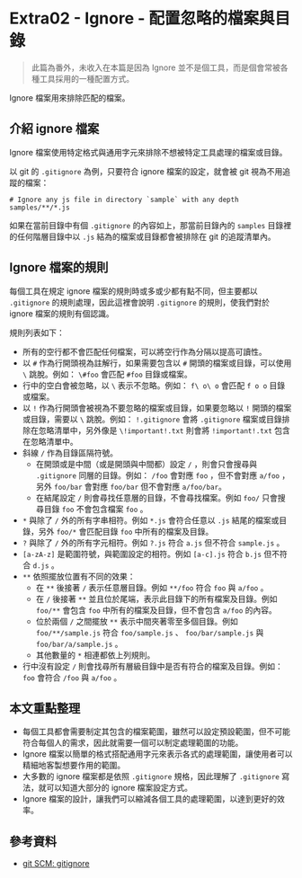 # Extra02 - Ignore - 配置忽略的檔案與目錄

> 此篇為番外，未收入在本篇是因為 Ignore 並不是個工具，而是個會常被各種工具採用的一種配置方式。

Ignore 檔案用來排除匹配的檔案。

## 介紹 ignore 檔案

Ignore 檔案使用特定格式與通用字元來排除不想被特定工具處理的檔案或目錄。

以 git 的 `.gitignore` 為例，只要符合 ignore 檔案的設定，就會被 git 視為不用追蹤的檔案：

```shell
# Ignore any js file in directory `sample` with any depth
samples/**/*.js
```

如果在當前目錄中有個 `.gitignore` 的內容如上，那當前目錄內的 `samples` 目錄裡的任何階層目錄中以 `.js` 結為的檔案或目錄都會被排除在 git 的追蹤清單內。

## Ignore 檔案的規則

每個工具在規定 ignore 檔案的規則時或多或少都有點不同，但主要都以 `.gitignore` 的規則處理，因此這裡會說明 `.gitignore` 的規則，使我們對於 ignore 檔案的規則有個認識。

規則列表如下：

- 所有的空行都不會匹配任何檔案，可以將空行作為分隔以提高可讀性。
- 以 `#` 作為行開頭視為註解行，如果需要包含以 `#` 開頭的檔案或目錄，可以使用 `\` 跳脫。例如： `\#foo` 會匹配 `#foo` 目錄或檔案。
- 行中的空白會被忽略，以 `\` 表示不忽略。例如： `f\ o\ o` 會匹配 `f o o` 目錄或檔案。
- 以 `!` 作為行開頭會被視為不要忽略的檔案或目錄，如果要忽略以 `!` 開頭的檔案或目錄，需要以 `\` 跳脫。例如： `!.gitignore` 會將 `.gitignore` 檔案或目錄排除在忽略清單中，另外像是 `\!important!.txt` 則會將 `!important!.txt` 包含在忽略清單中。
- 斜線 `/` 作為目錄區隔符號。
  - 在開頭或是中間（或是開頭與中間都）設定 `/` ，則會只會搜尋與 `.gitignore` 同層的目錄。例如： `/foo` 會對應 `foo` ，但不會對應 `a/foo` ，另外 `foo/bar` 會對應 `foo/bar` 但不會對應 `a/foo/bar`。
  - 在結尾設定 `/` 則會尋找任意層的目錄，不會尋找檔案。例如 `foo/` 只會搜尋目錄 `foo` 不會包含檔案 `foo` 。
- `*` 與除了 `/` 外的所有字串相符。例如 `*.js` 會符合任意以 `.js` 結尾的檔案或目錄，另外 `foo/*` 會匹配目錄 `foo` 中所有的檔案及目錄。
- `?` 與除了 `/` 外的所有字元相符。例如 `?.js` 符合 `a.js` 但不符合 `sample.js` 。
- `[a-zA-z]` 是範圍符號，與範圍設定的相符。例如 `[a-c].js` 符合 `b.js` 但不符合 `d.js` 。
- `**` 依照擺放位置有不同的效果：
  - 在 `**` 後接著 `/` 表示任意層目錄。例如 `**/foo` 符合 `foo` 與 `a/foo` 。
  - 在 `/` 後接著 `**` 並且位於尾端，表示此目錄下的所有檔案及目錄。例如 `foo/**` 會包含 `foo` 中所有的檔案及目錄，但不會包含 `a/foo` 的內容。
  - 位於兩個 `/` 之間擺放 `**` 表示中間夾著零至多個目錄。例如 `foo/**/sample.js` 符合 `foo/sample.js` 、 `foo/bar/sample.js` 與 `foo/bar/a/sample.js` 。
  - 其他數量的 `*` 相連都依上列規則。
- 行中沒有設定 `/` 則會找尋所有層級目錄中是否有符合的檔案及目錄。例如： `foo` 會符合 `/foo` 與 `a/foo` 。

## 本文重點整理

- 每個工具都會需要制定其包含的檔案範圍，雖然可以設定預設範圍，但不可能符合每個人的需求，因此就需要一個可以制定處理範圍的功能。
- Ignore 檔案以簡單的格式搭配通用字元來表示各式的處理範圍，讓使用者可以精細地客製想要作用的範圍。
- 大多數的 ignore 檔案都是依照 `.gitignore` 規格，因此理解了 `.gitignore` 寫法，就可以知道大部分的 ignore 檔案設定方式。
- Ignore 檔案的設計，讓我們可以縮減各個工具的處理範圍，以達到更好的效率。

## 參考資料

- [git SCM: gitignore](https://git-scm.com/docs/gitignore)
